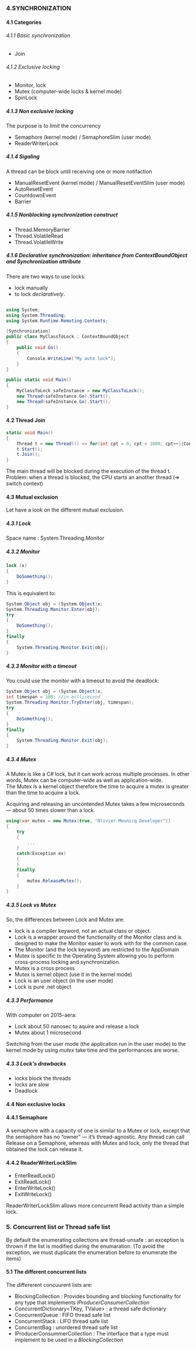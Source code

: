 ### 4.SYNCHRONIZATION

#### 4.1 Categories

###### 4.1.1 Basic synchronization
- Join

###### 4.1.2 Exclusive locking
- Monitor, lock
- Mutex (computer-wide locks & kernel mode) 
- SpinLock

##### 4.1.3 Non exclusive locking
The purpose is to _limit_ the concurrency
- Semaphore (kernel mode) / SemaphoreSlim (user mode)
- ReaderWriterLock

##### 4.1.4 Sigaling
A thread can be block until receiving one or more notifaction
- ManualResetEvent (kernel mode) / ManualResetEventSlim (user mode)
- AutoResetEvent
- CountdownEvent
- Barrier

##### 4.1.5 _Nonblocking synchronization construct_

- Thread.MemoryBarrier
- Thread.VolatileRead
- Thread.VolatileWrite

##### 4.1.6 Declarative synchronization: inheritance from _ContextBoundObject_ and _Synchronization_ attribute
There are two ways to use locks:
- lock manually
- to lock _declaratively_.

```cs

using System;
using System.Threading;
using System.Runtime.Remoting.Contexts;

[Synchronization]
public class MyClassToLock : ContextBoundObject
{
	public void Go()
	{
		Console.WriteLine("My auto lock");
	}
}

public static void Main()
{
	MyClassToLock safeInstance = new MyClassToLock();
	new Thread(safeInstance.Go).Start();
	new Thread(safeInstance.Go).Start();
}
```




#### 4.2 Thread Join

```cs
static void Main()
{
	Thread t = new Thread(() => for(int cpt = 0; cpt < 1000; cpt++){Console.WriteLine(cpt)});
	t.Start();
	t.Join();
}
```
The main thread will be blocked during the execution of the thread t. 
Problem: when a thread is blocked, the CPU starts an another thread (=> switch context)

#### 4.3 Mutual exclusion

Let have a look on the different mutual exclusion.

##### 4.3.1 Lock

Space name : System.Threading.Monitor



##### 4.3.2 Monitor

```cs
lock (x)
{
    DoSomething();
}
```

This is equivalent to:

```cs
System.Object obj = (System.Object)x;
System.Threading.Monitor.Enter(obj);
try
{
    DoSomething();
}
finally
{
    System.Threading.Monitor.Exit(obj);
}
```

##### 4.3.3 Monitor with a timeout

You could use the monitor with a timeout to avoid the deadlock:

```cs
System.Object obj = (System.Object)x;
int timespan = 100; //in millisecond
System.Threading.Monitor.TryEnter(obj, timespan);
try
{
    DoSomething();
}
finally
{
    System.Threading.Monitor.Exit(obj);
}
```

##### 4.3.4 Mutex

A Mutex is like a C# lock, but it can work across multiple processes. In other words, Mutex can be computer-wide as well as application-wide.  
The Mutex is a kernel object therefore the time to acquire a mutex is greater than the time to acquire a lock.

Acquiring and releasing an uncontended Mutex takes a few microseconds — about 50 times slower than a lock.

```cs
using(var mutex = new Mutex(true, "Olivier Mounicq Developer"))
{
	try
	{
		...
	}
	catch(Exception ex)
	{
	}
	finally
	{
		mutex.ReleaseMutex();
	}
}
```


##### 4.3.5 Lock vs Mutex

So, the differences between Lock and Mutex are:
- lock is a compiler keyword, not an actual class or object. 
- Lock is a wrapper around the functionality of the Monitor class and is designed to make the Monitor easier to work with for the common case.
- The Monitor (and the lock keyword) are restricted to the AppDomain
- Mutex is specific to the Operating System allowing you to perform cross-process locking and synchronization.
- Mutex is a cross process
- Mutex is kernel object (use it in the kernel mode)
- Lock is an user object (in the user mode)
- Lock is pure .net object


##### 4.3.3 Performance
With computer on 2015-aera:
- Lock about 50 nanosec to aquire and release a lock
- Mutex about 1 microsecond

Switching from the user mode (the application run in the user mode) to the kernel mode by using _mutex_ take time and the performances are worse.

##### 4.3.3 Lock's drawbacks
- locks block the threads
- locks are slow
- Deadlock

#### 4.4 Non exclusive locks

#### 4.4.1 Semaphore

A semaphore with a capacity of one is similar to a Mutex or lock, except that the semaphore has no “owner” — it’s thread-agnostic. Any thread can call Release on a Semaphore, whereas with Mutex and lock, only the thread that obtained the lock can release it.

#### 4.4.2 ReaderWriterLockSlim

- EnterReadLock()
- ExitReadLock()
- EnterWriteLock()
- ExitWriteLock()

ReaderWriterLockSlim allows more concurrent Read activity than a simple lock.

### 5. Concurrent list or Thread safe list

By default the enumerating collections are thread-unsafe : an exception is thrown if the list is modified during the enumaration. (To avoid the exception, we must duplicate the enumeration before to enumerate the items) 

#### 5.1 The different concurrent lists

The differerent concuurent lists are:
- BlockingCollection<T> : Provides bounding and blocking functionality for any type that implements _IProducerConsumerCollection<T>_
- ConcurrentDictionary<TKey, TValue> : a thread safe dictionary
- ConcurrentQueue<T> : FIFO thread safe list
- ConcurrentStack<T> : LIFO thread safe list
- ConcurrentBag<T> : unordered thread safe list
- IProducerConsummerCollection<T> : The interface that a type must implement to be used in a _BlockingCollection_

